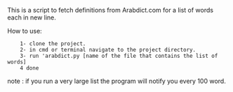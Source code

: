 This is a script to fetch definitions from Arabdict.com for a list of words each in new line.

How to use:
        
        1- clone the project.
        2- in cmd or terminal navigate to the project directory.
        3- run 'arabdict.py [name of the file that contains the list of words]
        4 done
        
 note : if you run a very large list the program will notify you every 100 word.
